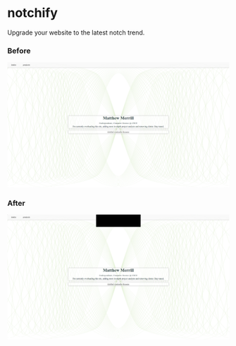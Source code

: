 # notchify
Upgrade your website to the latest notch trend.

### Before
![Before](./before.png)

### After
![After](./after.png)
